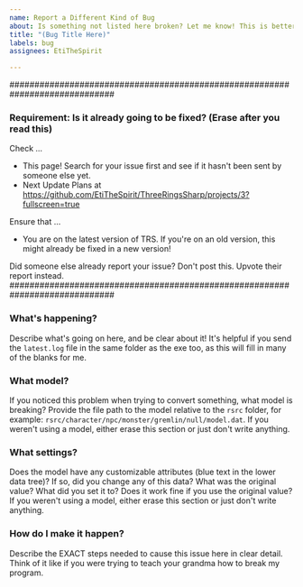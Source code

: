 ```yaml
---
name: Report a Different Kind of Bug
about: Is something not listed here broken? Let me know! This is better suited for other bug categories that do not fall under conversion or export.
title: "(Bug Title Here)"
labels: bug
assignees: EtiTheSpirit

---
```


#############################################################################
### Requirement: Is it already going to be fixed? (Erase after you read this) ###
Check ...
- This page! Search for your issue first and see if it hasn't been sent by someone else yet.
- Next Update Plans at https://github.com/EtiTheSpirit/ThreeRingsSharp/projects/3?fullscreen=true

Ensure that ...
- You are on the latest version of TRS. If you're on an old version, this might already be fixed in a new version!

Did someone else already report your issue? Don't post this. Upvote their report instead.
#############################################################################


### What's happening?
Describe what's going on here, and be clear about it! It's helpful if you send the `latest.log` file in the same folder as the exe too, as this will fill in many of the blanks for me.

### What model?
If you noticed this problem when trying to convert something, what model is breaking? Provide the file path to the model relative to the `rsrc` folder, for example: `rsrc/character/npc/monster/gremlin/null/model.dat`. If you weren't using a model, either erase this section or just don't write anything.

### What settings?
Does the model have any customizable attributes (blue text in the lower data tree)? If so, did you change any of this data? What was the original value? What did you set it to? Does it work fine if you use the original value? If you weren't using a model, either erase this section or just don't write anything.

### How do I make it happen?
Describe the EXACT steps needed to cause this issue here in clear detail. Think of it like if you were trying to teach your grandma how to break my program.
